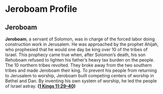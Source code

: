 # Jeroboam Profile

## Jeroboam

**Jeroboam**, a servant of Solomon, was in charge of the forced labor doing construction work in Jerusalem. He was approached by the prophet Ahijah, who prophesied that he would one day be king over 10 of the tribes of Israel. This prophecy came true when, after Solomon’s death, his son Rehoboam refused to lighten his father’s heavy tax burden on the people. The 10 northern tribes revolted. They broke away from the two southern tribes and made Jeroboam their king. To prevent his people from returning to Jerusalem to worship, Jeroboam built competing centers of worship in Bethel and Dan. By inventing his own system of worship, he led the people of Israel astray. **([1 Kings 11:29–40](https://www.esv.org/1+Kings+11%3A29%E2%80%9340/))**


